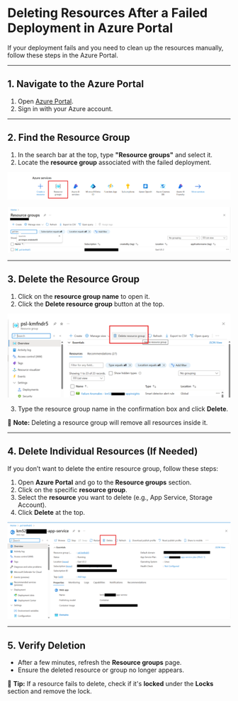 # Deleting Resources After a Failed Deployment in Azure Portal

If your deployment fails and you need to clean up the resources manually, follow these steps in the Azure Portal.

---

## **1. Navigate to the Azure Portal**
1. Open [Azure Portal](https://portal.azure.com/).
2. Sign in with your Azure account.

---

## **2. Find the Resource Group**
1. In the search bar at the top, type **"Resource groups"** and select it.
2. Locate the **resource group** associated with the failed deployment.

![Resource Groups](Images/resourcegroup.png)

![Resource Groups](Images/resource-groups.png)

---

## **3. Delete the Resource Group**
1. Click on the **resource group name** to open it.
2. Click the **Delete resource group** button at the top.

![Delete Resource Group](Images/DeleteRG.png)

3. Type the resource group name in the confirmation box and click **Delete**.

📌 **Note:** Deleting a resource group will remove all resources inside it.

---

## **4. Delete Individual Resources (If Needed)**
If you don’t want to delete the entire resource group, follow these steps:

1. Open **Azure Portal** and go to the **Resource groups** section.
2. Click on the specific **resource group**.
3. Select the **resource** you want to delete (e.g., App Service, Storage Account).
4. Click **Delete** at the top.

![Delete Individual Resource](Images/deleteservices.png)

---

## **5. Verify Deletion**
- After a few minutes, refresh the **Resource groups** page.
- Ensure the deleted resource or group no longer appears.

📌 **Tip:** If a resource fails to delete, check if it's **locked** under the **Locks** section and remove the lock.


